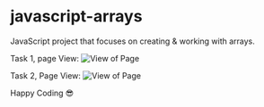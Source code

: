 # javascript-arrays
JavaScript project that focuses on creating &amp; working with arrays.

Task 1, page View:
<img src="/images/task1-1" alt="View of Page">

Task 2, Page View:
<img src="/images/task2-1" alt="View of Page">

Happy Coding :sunglasses:
